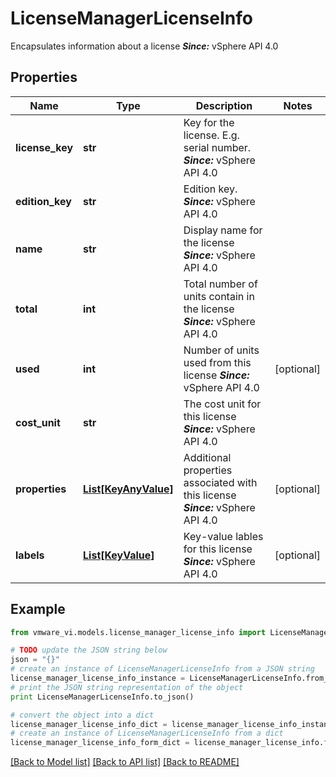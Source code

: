 # LicenseManagerLicenseInfo

Encapsulates information about a license  ***Since:*** vSphere API 4.0 

## Properties
Name | Type | Description | Notes
------------ | ------------- | ------------- | -------------
**license_key** | **str** | Key for the license.  E.g. serial number.  ***Since:*** vSphere API 4.0  | 
**edition_key** | **str** | Edition key.  ***Since:*** vSphere API 4.0  | 
**name** | **str** | Display name for the license  ***Since:*** vSphere API 4.0  | 
**total** | **int** | Total number of units contain in the license  ***Since:*** vSphere API 4.0  | 
**used** | **int** | Number of units used from this license  ***Since:*** vSphere API 4.0  | [optional] 
**cost_unit** | **str** | The cost unit for this license  ***Since:*** vSphere API 4.0  | 
**properties** | [**List[KeyAnyValue]**](KeyAnyValue.md) | Additional properties associated with this license  ***Since:*** vSphere API 4.0  | [optional] 
**labels** | [**List[KeyValue]**](KeyValue.md) | Key-value lables for this license  ***Since:*** vSphere API 4.0  | [optional] 

## Example

```python
from vmware_vi.models.license_manager_license_info import LicenseManagerLicenseInfo

# TODO update the JSON string below
json = "{}"
# create an instance of LicenseManagerLicenseInfo from a JSON string
license_manager_license_info_instance = LicenseManagerLicenseInfo.from_json(json)
# print the JSON string representation of the object
print LicenseManagerLicenseInfo.to_json()

# convert the object into a dict
license_manager_license_info_dict = license_manager_license_info_instance.to_dict()
# create an instance of LicenseManagerLicenseInfo from a dict
license_manager_license_info_form_dict = license_manager_license_info.from_dict(license_manager_license_info_dict)
```
[[Back to Model list]](../README.md#documentation-for-models) [[Back to API list]](../README.md#documentation-for-api-endpoints) [[Back to README]](../README.md)


